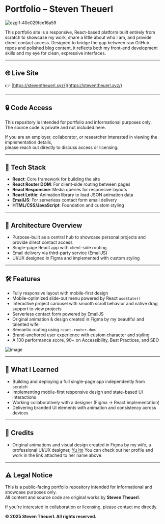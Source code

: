# Portfolio – Steven Theuerl

![ezgif-40e029fce16a59](https://github.com/user-attachments/assets/5bc7690d-33ae-4ca8-bd59-76588c3c1df9)

This portfolio site is a responsive, React-based platform built entirely from scratch to showcase my work, share a little about who I am, and provide direct contact access. Designed to bridge the gap between raw GitHub repos and polished blog content, it reflects both my front-end development skills and my eye for clean, expressive interfaces.

---

## 🌐 Live Site

👉 [https://steventheuerl.xyz/](https://steventheuerl.xyz/)

---

## 🔒 Code Access
This repository is intended for portfolio and informational purposes only.  
The source code is private and not included here.

If you are an employer, collaborator, or researcher interested in viewing the implementation details,  
please reach out directly to discuss access or licensing.

---

## 🚀 Tech Stack

- **React**: Core framework for building the site  
- **React Router DOM**: For client-side routing between pages  
- **React Responsive**: Media queries for responsive layouts  
- **React Lottie**: Animation library to load JSON animation data  
- **EmailJS**: For serverless contact form email delivery  
- **HTML/CSS/JavaScript**: Foundation and custom styling  

---

## 🧱 Architecture Overview

- Purpose-built as a central hub to showcase personal projects and provide direct contact access
- Single-page React app with client-side routing
- Email delivery via third-party service (EmailJS)
- UI/UX designed in Figma and implemented with custom styling

---

## 🛠️ Features

- Fully responsive layout with mobile-first design  
- Mobile-optimized slide-out menu powered by React `useState()`  
- Interactive project carousel with smooth scroll behavior and native drag support to view projects 
- Serverless contact form powered by EmailJS  
- Original animation & design created in Figma by my beautiful and talented wife  
- Semantic routing using `react-router-dom`  
- Brand-anchored user experience with custom character and styling
- A 100 performance score, 90+ on Accessibility, Best Practices, and SEO


![image](https://github.com/user-attachments/assets/b8022357-d373-4d0a-a66a-2a6c6b8a7121)


---

## 🧠 What I Learned

- Building and deploying a full single-page app independently from scratch
- Implementing mobile-first responsive design and state-based UI interactions
- Working collaboratively with a designer (Figma → React implementation) 
- Delivering branded UI elements with animation and consistency across devices

---

## 🎨 Credits

- Original animations and visual design created in Figma by my wife, a professional UI/UX designer, [Yu Ito](https://www.linkedin.com/in/yu-ito/)
You can check out her profile and work in the link attached to her name above.

---

## ⚠️ Legal Notice

This is a public-facing portfolio repository intended for informational and showcase purposes only.  
All content and source code are original works by **Steven Theuerl**.

If you're interested in collaboration or licensing, please contact me directly.

**© 2025 Steven Theuerl. All rights reserved.**
